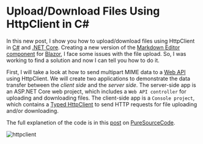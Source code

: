 # Upload/Download Files Using HttpClient in C#

In this new post, I show you how to upload/download files using HttpClient in [C#](https://www.puresourcecode.com/tag/csharp/) and [.NET Core](https://www.puresourcecode.com/category/dotnet/net-core/). Creating a new version of the [Markdown Editor component](https://www.puresourcecode.com/dotnet/blazor/markdown-editor-with-blazor/) for [Blazor](https://www.puresourcecode.com/category/dotnet/blazor/), I face some issues with the file upload. So, I was working to find a solution and now I can tell you how to do it.

First, I will take a look at how to send multipart MIME data to a [Web API](https://www.puresourcecode.com/category/dotnet/webapi/) using HttpClient. We will create two applications to demonstrate the data transfer between the _client side_ and the _server side_. The server-side app is an ASP.NET Core web project, which includes a `Web API controller` for uploading and downloading files. The client-side app is a `Console project`, which contains a [Typed HttpClient](https://docs.microsoft.com/en-us/aspnet/core/fundamentals/http-requests?view=aspnetcore-3.1#typed-clients) to send HTTP requests for file uploading and/or downloading.

The full explanetion of the code is in this [post]() on [PureSourceCode](https://www.puresourcecode.com/).

![httpclient](https://user-images.githubusercontent.com/9497415/148814861-1928a09a-998e-4b52-975b-d4ba6b3a3774.gif)
